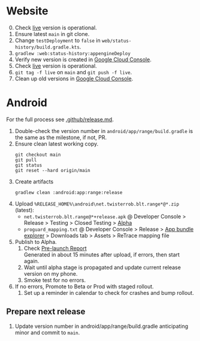 # Website

0. Check [live][live] version is operational.
1. Ensure latest `main` in git clone.
1. Change `testDeployment` to `false` in `web/status-history/build.gradle.kts`.
1. `gradlew :web:status-history:appengineDeploy`
1. Verify new version is created in [Google Cloud Console][versions].
1. Check [live][live] version is operational.
1. `git tag -f live` on `main` and `git push -f live`.
1. Clean up old versions in [Google Cloud Console][versions].

[live]: https://twisterrob-london.appspot.com/
[versions]: https://console.cloud.google.com/appengine/versions?serviceId=default&project=twisterrob-london

# Android

For the full process see [.github/release.md][releasing].

1. Double-check the version number in `android/app/range/build.gradle` is the same as the milestone, if not, PR.
1. Ensure clean latest working copy.
   ```shell
   git checkout main
   git pull
   git status
   git reset --hard origin/main
   ```
1. Create artifacts
   ```shell
   gradlew clean :android:app:range:release
   ```
1. Upload `%RELEASE_HOME%\android\net.twisterrob.blt.range*@*.zip` (latest):
   * `net.twisterrob.blt.range@*+release.apk`
     @ Developer Console
     \> Release
     \> Testing
     \> Closed Testing
     \> [Alpha][alpha]
   * `proguard_mapping.txt`
     @ Developer Console
     \> Release
     \> [App bundle explorer][bundle-explorer]
     \> Downloads tab
     \> Assets
     \> ReTrace mapping file
1. Publish to Alpha.
   1. Check [Pre-launch Report][pre-launch-report]  
      Generated in about 15 minutes after upload, if errors, then start again.
   1. Wait until alpha stage is propagated and update current release version on my phone.
   1. Smoke test for no errors.
1. If no errors, Promote to Beta or Prod with staged rollout.
   1. Set up a reminder in calendar to check for crashes and bump rollout.

[releasing]: https://github.com/TWiStErRob/.github/blob/main/RELEASE.md
[alpha]: https://play.google.com/console/developers/7995455198986011414/app/4972239006863689375/tracks/4697686677597567422
[bundle-explorer]: https://play.google.com/console/developers/7995455198986011414/app/4972239006863689375/bundle-explorer-selector
[pre-launch-report]: https://play.google.com/console/developers/7995455198986011414/app/4972239006863689375/pre-launch-report/overview

## Prepare next release
1. Update version number in android/app/range/build.gradle anticipating minor and commit to `main`.
